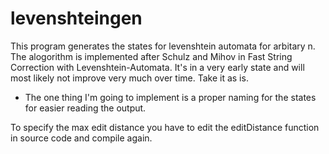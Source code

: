 levenshteingen
==============

This program generates the states for levenshtein automata for arbitary n. The alogorithm is implemented after Schulz and Mihov in Fast String Correction with Levenshtein-Automata. It's in a very early state and will most likely not improve very much over time. Take it as is.

- The one thing I'm going to implement is a proper naming for the states for easier reading the output.

To specify the max edit distance you have to edit the editDistance function in source code and compile again. 
